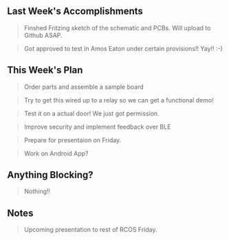 ## Last Week's Accomplishments

> Finshed Fritzing sketch of the schematic and PCBs. Will upload to
> Github ASAP.

> Got approved to test in Amos Eaton under certain provisions!!
> Yay!! :-)


## This Week's Plan

> Order parts and assemble a sample board

> Try to get this wired up to a relay so we can get a functional demo!

> Test it on a actual door! We just got permission.

> Improve security and implement feedback over BLE

> Prepare for presentaion on Friday.

> Work on Android App?

## Anything Blocking?

> Nothing!!

## Notes

> Upcoming presentation to rest of RCOS Friday.
